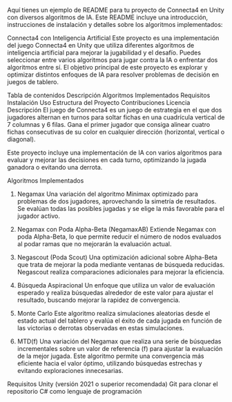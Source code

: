 
Aquí tienes un ejemplo de README para tu proyecto de Connecta4 en Unity con diversos algoritmos de IA. Este README incluye una introducción, instrucciones de instalación y detalles sobre los algoritmos implementados:

Connecta4 con Inteligencia Artificial
Este proyecto es una implementación del juego Connecta4 en Unity que utiliza diferentes algoritmos de inteligencia artificial para mejorar la jugabilidad y el desafío. Puedes seleccionar entre varios algoritmos para jugar contra la IA o enfrentar dos algoritmos entre sí. El objetivo principal de este proyecto es explorar y optimizar distintos enfoques de IA para resolver problemas de decisión en juegos de tablero.

Tabla de contenidos
Descripción
Algoritmos Implementados
Requisitos
Instalación
Uso
Estructura del Proyecto
Contribuciones
Licencia
Descripción
El juego de Connecta4 es un juego de estrategia en el que dos jugadores alternan en turnos para soltar fichas en una cuadrícula vertical de 7 columnas y 6 filas. Gana el primer jugador que consiga alinear cuatro fichas consecutivas de su color en cualquier dirección (horizontal, vertical o diagonal).

Este proyecto incluye una implementación de IA con varios algoritmos para evaluar y mejorar las decisiones en cada turno, optimizando la jugada ganadora o evitando una derrota.

Algoritmos Implementados
1. Negamax
Una variación del algoritmo Minimax optimizado para problemas de dos jugadores, aprovechando la simetría de resultados. Se evalúan todas las posibles jugadas y se elige la más favorable para el jugador activo.

2. Negamax con Poda Alpha-Beta (NegamaxAB)
Extiende Negamax con poda Alpha-Beta, lo que permite reducir el número de nodos evaluados al podar ramas que no mejorarán la evaluación actual.

3. Negascout (Poda Scout)
Una optimización adicional sobre Alpha-Beta que trata de mejorar la poda mediante ventanas de búsqueda reducidas. Negascout realiza comparaciones adicionales para mejorar la eficiencia.

4. Búsqueda Aspiracional
Un enfoque que utiliza un valor de evaluación esperado y realiza búsquedas alrededor de este valor para ajustar el resultado, buscando mejorar la rapidez de convergencia.

5. Monte Carlo
Este algoritmo realiza simulaciones aleatorias desde el estado actual del tablero y evalúa el éxito de cada jugada en función de las victorias o derrotas observadas en estas simulaciones.

6. MTD(f)
Una variación del Negamax que realiza una serie de búsquedas incrementales sobre un valor de referencia (f) para ajustar la evaluación de la mejor jugada. Este algoritmo permite una convergencia más eficiente hacia el valor óptimo, utilizando búsquedas estrechas y evitando exploraciones innecesarias.

Requisitos
Unity (versión 2021 o superior recomendada)
Git para clonar el repositorio
C# como lenguaje de programación
